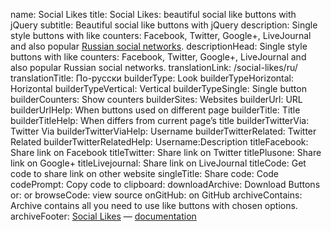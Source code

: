 name: Social Likes
title: Social Likes: beautiful social like buttons with jQuery
subtitle: Beautiful social like buttons with jQuery
description: Single style buttons with like counters: Facebook, Twitter, Google+, LiveJournal and also popular <a href="/social-likes/ru/">Russian social networks</a>.
descriptionHead: Single style buttons with like counters: Facebook, Twitter, Google+, LiveJournal and also popular Russian social networks.
translationLink: /social-likes/ru/
translationTitle: По-русски
builderType: Look
builderTypeHorizontal: Horizontal
builderTypeVertical: Vertical
builderTypeSingle: Single button
builderCounters: Show counters
builderSites: Websites
builderUrl: URL
builderUrlHelp: When buttons used on different page
builderTitle: Title
builderTitleHelp: When differs from current page’s title
builderTwitterVia: Twitter Via
builderTwitterViaHelp: Username
builderTwitterRelated: Twitter Related
builderTwitterRelatedHelp: Username:Description
titleFacebook: Share link on Facebook
titleTwitter: Share link on Twitter
titlePlusone: Share link on Google+
titleLivejournal: Share link on LiveJournal
titleCode: Get code to share link on other website
singleTitle: Share
code: Code
codePrompt: Copy code to clipboard:
downloadArchive: Download Buttons
or: or
browseCode: view source
onGitHub: on GitHub
archiveContains: Archive contains all you need to use like buttons with chosen options.
archiveFooter: <a href="http://sapegin.github.com/social-likes/">Social Likes</a> — <a href="https://github.com/sapegin/social-likes">documentation</a>
